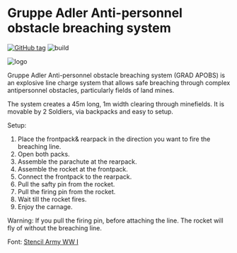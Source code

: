 # Gruppe Adler Anti-personnel obstacle breaching system
[![GitHub tag](https://img.shields.io/github/tag/gruppe-adler/grad_apobs.svg)](https://github.com/gruppe-adler/grad_apobs/releases)
![build](https://github.com/gruppe-adler/grad_apobs/workflows/CI/badge.svg)

![logo](https://imgur.com/e7UGlQs.png)

Gruppe Adler Anti-personnel obstacle breaching system (GRAD APOBS) is an explosive line charge system that allows safe breaching through complex antipersonnel obstacles, particularly fields of land mines. 

The system creates a 45m long, 1m width clearing through minefields. It is movable by 2 Soldiers, via backpacks and easy to setup. 

Setup:
1. Place the frontpack& rearpack in the direction you want to fire the breaching line. 
2. Open both packs.
3. Assemble the parachute at the rearpack.
4. Assemble the rocket at the frontpack.
5. Connect the frontpack to the rearpack.
6. Pull the safty pin from the rocket.
7. Pull the firing pin from the rocket.
8. Wait till the rocket fires.
9. Enjoy the carnage.

Warning:
If you pull the firing pin, before attaching the line. The rocket will fly of without the breaching line.

Font: [Stencil Army WW I](https://www.1001freefonts.com/stencil-army-ww-i.font)
